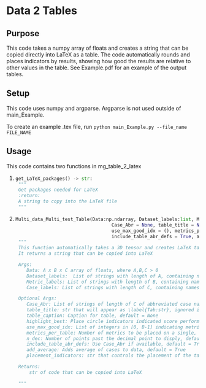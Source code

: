 # Data 2 Tables

## Purpose
This code takes a numpy array of floats and creates a string that can be copied directly into LaTeX as a table.
The code automatically rounds and places indicators by results, showing how good the results are relative to other values in the table.
See Example.pdf for an example of the output tables.

## Setup

This code uses numpy and argparse.
Argparse is not used outside of main_Example.

To create an example .tex file, run
``
python main_Example.py --file_name FILE_NAME
``

## Usage
This code contains two functions in mg_table_2_latex

1) ```Python
   get_LaTeX_packages() -> str:
    """
    Get packages needed for LaTeX
    :return:
    A string to copy into the LaTeX file
    """
   ```
2) ```Python
   Multi_data_Multi_test_Table(Data:np.ndarray, Dataset_labels:list, Metric_labels:list, Case_labels:list,
                                      Case_Abr = None, table_title = None, table_caption = None, highlight_best = True,
                                      use_max_good_idx = (), metrics_per_table = -1, n_dec = 3,
                                      include_table_abr_defs = True, add_average = True, placement_indicators = "[h]") -> str:
    """
    This function automatically takes a 3D tensor and creates LaTeX table that rounds and colors the data.
    It returns a string that can be copied into LaTeX

    Args:
       Data: A x B x C array of floats, where A,B,C > 0
       Dataset_labels:  List of strings with length of A, containing names of the datasets in Data
       Metric_labels: List of strings with length of B, containing names of metrics
       Case_labels: List of strings with length of C, containing names of cases

    Optional Args:
       Case_Abr: List of strings of length of C of abbreviated case names, default = None
       table_title: str that will appear as \label{Tab:str}, ignored if set to None, default = None
       table_caption: Caption for table, default = None
       highlight_best: Place circle indicators indicated score performance, default = True
       use_max_good_idx: List of integers in [0, B-1] indicating metrics where large scores indicate good results, default = ()
       metrics_per_table: Number of metrics to be placed on a single, negative numbers indicate to only use a single table, default = -1
       n_dec: Number of points past the decimal point to disply, default = 3
       include_table_abr_defs: Use Case_Abr if available, default = True
       add_average: Adds average of cases to data, default = True
       placement_indicators: str that controls the placement of the table in document, i.e. [], [!h], [th] ect, default: [h]

    Returns:
        str of code that can be copied into LaTeX

    """
   ```
